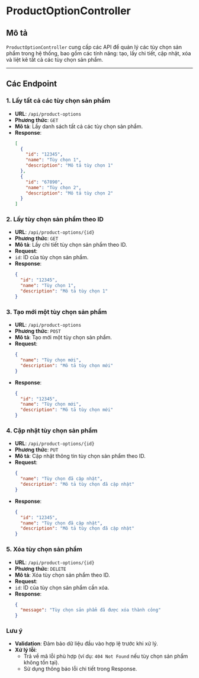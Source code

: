# **ProductOptionController**

## **Mô tả**
`ProductOptionController` cung cấp các API để quản lý các tùy chọn sản phẩm trong hệ thống, bao gồm các tính năng: tạo, lấy chi tiết, cập nhật, xóa và liệt kê tất cả các tùy chọn sản phẩm.

---

## **Các Endpoint**

### **1. Lấy tất cả các tùy chọn sản phẩm**
- **URL**: `/api/product-options`
- **Phương thức**: `GET`
- **Mô tả**: Lấy danh sách tất cả các tùy chọn sản phẩm.
- **Response**:
  ```json
  [
    {
      "id": "12345",
      "name": "Tùy chọn 1",
      "description": "Mô tả tùy chọn 1"
    },
    {
      "id": "67890",
      "name": "Tùy chọn 2",
      "description": "Mô tả tùy chọn 2"
    }
  ]
### 2. **Lấy tùy chọn sản phẩm theo ID**
- **URL**: `/api/product-options/{id}`
- **Phương thức**: `GET`
- **Mô tả**: Lấy chi tiết tùy chọn sản phẩm theo ID.
- **Request**:
- `id`: ID của tùy chọn sản phẩm.
- **Response**:
    ```json
    {
      "id": "12345",
      "name": "Tùy chọn 1",
      "description": "Mô tả tùy chọn 1"
    }
    
### 3. **Tạo mới một tùy chọn sản phẩm**
- **URL**: `/api/product-options`
- **Phương thức**: `POST`
- **Mô tả**: Tạo mới một tùy chọn sản phẩm.
- **Request**:
    ```json
    {
      "name": "Tùy chọn mới",
      "description": "Mô tả tùy chọn mới"
    }
- **Response**:
    ```json
    {
      "id": "12345",
      "name": "Tùy chọn mới",
      "description": "Mô tả tùy chọn mới"
    }
### 4. **Cập nhật tùy chọn sản phẩm**
- **URL**: `/api/product-options/{id}`
- **Phương thức**: `PUT`
- **Mô tả**: Cập nhật thông tin tùy chọn sản phẩm theo ID.
- **Request**:
    ```json
    {
      "name": "Tùy chọn đã cập nhật",
      "description": "Mô tả tùy chọn đã cập nhật"
    }
- **Response**:
    ```json
    {
      "id": "12345",
      "name": "Tùy chọn đã cập nhật",
      "description": "Mô tả tùy chọn đã cập nhật"
    }
### 5. **Xóa tùy chọn sản phẩm**
- **URL**: `/api/product-options/{id}`
- **Phương thức**: `DELETE`
- **Mô tả**: Xóa tùy chọn sản phẩm theo ID.
- **Request**:
- `id`: ID của tùy chọn sản phẩm cần xóa.
- **Response**:
    ```json
    {
      "message": "Tùy chọn sản phẩm đã được xóa thành công"
    }
### **Lưu ý**
- **Validation**: Đảm bảo dữ liệu đầu vào hợp lệ trước khi xử lý.
- **Xử lý lỗi**:
  - Trả về mã lỗi phù hợp (ví dụ: `404 Not Found` nếu tùy chọn sản phẩm không tồn tại).
  - Sử dụng thông báo lỗi chi tiết trong Response.
